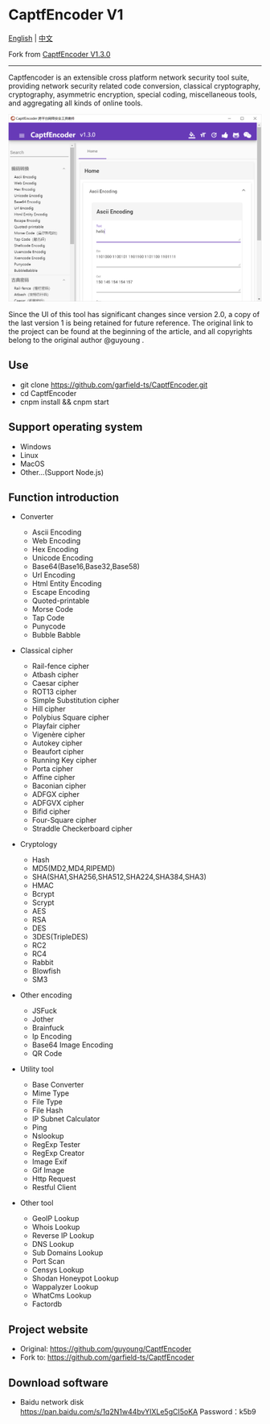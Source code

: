 CaptfEncoder V1
================================

[English](https://github.com/garfield-ts/CaptfEncoder/blob/main/README.md) | [中文](https://github.com/garfield-ts/CaptfEncoder/blob/main/README-zh.md) 

Fork from [CaptfEncoder V1.3.0](https://github.com/guyoung/CaptfEncoder/tree/master/CaptfEncoder-V1) 

---

Captfencoder is an extensible cross platform network security tool suite, providing network security related code conversion, classical cryptography, cryptography, asymmetric encryption, special coding, miscellaneous tools, and aggregating all kinds of online tools.

![CaptfEncoder Screenshot](https://github.com/garfield-ts/CaptfEncoder/blob/main/screenshot/captfencoder-screenshot-1.png?raw=true)

Since the UI of this tool has significant changes since version 2.0, a copy of the last version 1 is being retained for future reference. The original link to the project can be found at the beginning of the article, and all copyrights belong to the original author @guyoung .

## Use

 * git clone https://github.com/garfield-ts/CaptfEncoder.git
 * cd CaptfEncoder
 * cnpm install && cnpm start

## Support operating system

 * Windows
 * Linux
 * MacOS
 * Other...(Support Node.js)

## Function introduction

 * Converter
   * Ascii Encoding
   * Web Encoding
   * Hex Encoding
   * Unicode Encoding
   * Base64(Base16,Base32,Base58)
   * Url Encoding
   * Html Entity Encoding
   * Escape Encoding
   * Quoted-printable
   * Morse Code
   * Tap Code
   * Punycode
   * Bubble Babble

 * Classical cipher
   * Rail-fence cipher
   * Atbash cipher
   * Caesar cipher
   * ROT13 cipher
   * Simple Substitution cipher
   * Hill cipher
   * Polybius Square cipher
   * Playfair cipher
   * Vigenère cipher
   * Autokey cipher
   * Beaufort cipher
   * Running Key cipher
   * Porta cipher
   * Affine cipher
   * Baconian cipher
   * ADFGX cipher
   * ADFGVX cipher
   * Bifid cipher
   * Four-Square cipher
   * Straddle Checkerboard cipher

 * Cryptology
   * Hash
   * MD5(MD2,MD4,RIPEMD)
   * SHA(SHA1,SHA256,SHA512,SHA224,SHA384,SHA3)
   * HMAC
   * Bcrypt
   * Scrypt
   * AES
   * RSA
   * DES
   * 3DES(TripleDES)
   * RC2
   * RC4
   * Rabbit
   * Blowfish 
   * SM3

 * Other encoding
   * JSFuck
   * Jother
   * Brainfuck
   * Ip Encoding
   * Base64 Image Encoding 
   * QR Code

 * Utility tool
   * Base Converter
   * Mime Type
   * File Type
   * File Hash
   * IP Subnet Calculator
   * Ping
   * Nslookup 
   * RegExp Tester
   * RegExp Creator
   * Image Exif
   * Gif Image
   * Http Request
   * Restful Client

 * Other tool
   * GeoIP Lookup
   * Whois Lookup
   * Reverse IP Lookup
   * DNS Lookup
   * Sub Domains Lookup
   * Port Scan
   * Censys Lookup
   * Shodan Honeypot Lookup
   * Wappalyzer Lookup
   * WhatCms Lookup
   * Factordb


## Project website

 * Original: <https://github.com/guyoung/CaptfEncoder>
 * Fork to: <https://github.com/garfield-ts/CaptfEncoder>

## Download software

 * Baidu network disk <https://pan.baidu.com/s/1q2N1w44bvYIXLe5gCI5oKA> Password：k5b9
